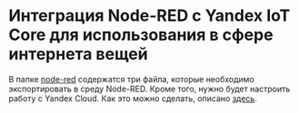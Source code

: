 # Интеграция Node-RED с Yandex IoT Core для использования в сфере интернета вещей

В папке [node-red](/node-red) содержатся три файла, которые необходимо экспортировать в среду Node-RED. 
Кроме того, нужно будет настроить работу с Yandex Cloud. Как это можно сделать, описано [здесь](https://habr.com/ru/company/yandex/blog/519600/).
